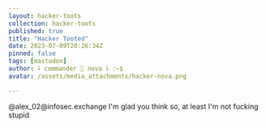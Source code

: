 ```yaml
---
layout: hacker-toots
collection: hacker-toots
published: true
title: "Hacker Tooted"
date: 2023-07-09T20:26:34Z
pinned: false
tags: [mastodon]
author: ⸸ commander ░ nova ⸸ :~$
avatar: /assets/media_attachments/hacker-nova.png

---
```


<p>@alex_02@infosec.exchange I&#39;m glad you think so, at least I&#39;m not fucking stupid</p>


